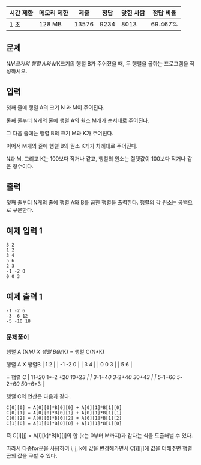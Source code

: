 | 시간 제한 | 메모리 제한 | 제출 | 정답 | 맞힌 사람 | 정답 비율 |
| --- | --- | --- | --- | --- | --- |
| 1 초 | 128 MB | 13576 | 9234 | 8013 | 69.467% |

## 문제

N*M크기의 행렬 A와 M*K크기의 행렬 B가 주어졌을 때, 두 행렬을 곱하는 프로그램을 작성하시오.

## 입력

첫째 줄에 행렬 A의 크기 N 과 M이 주어진다. 

둘째 줄부터 N개의 줄에 행렬 A의 원소 M개가 순서대로 주어진다. 

그 다음 줄에는 행렬 B의 크기 M과 K가 주어진다. 

이어서 M개의 줄에 행렬 B의 원소 K개가 차례대로 주어진다. 

N과 M, 그리고 K는 100보다 작거나 같고, 행렬의 원소는 절댓값이 100보다 작거나 같은 정수이다.

## 출력

첫째 줄부터 N개의 줄에 행렬 A와 B를 곱한 행렬을 출력한다. 행렬의 각 원소는 공백으로 구분한다.

## 예제 입력 1

```
3 2
1 2
3 4
5 6
2 3
-1 -2 0
0 0 3
```

## 예제 출력 1

```
-1 -2 6
-3 -6 12
-5 -10 18
```

### 문제풀이

행렬 A (N*M) X 행렬 B(M*K) = 행렬 C(N*K)

 행렬 A  X  행렬B
| 1  2 |    | -1  -2  0 |
| 3  4 |    | 0   0   3 |
| 5  6 |    

= 행렬 C
| 1*1+2*0  1*-2 +2*0  1*0+2*3 |
| 3*-1+4*0  3*-2+4*0  3*0+4*3 |
| 5*-1+6*0  5*-2+6*0  5*0+6*3 |


행렬 C의 연산은 다음과 같다.
```
C[0][0] = A[0][0]*B[0][0] + A[0][1]*B[1][0]
C[0][1] = A[0][0]*B[0][1] + A[0][1]*B[1][1]
C[0][2] = A[0][0]*B[0][2] + A[0][1]*B[1][2]
C[1][0] = A[1][0]*B[0][0] + A[1][1]*B[1][0]
```

즉 C[i][j] = A[i][k]*B[k][j]의 합 (k는 0부터 M까지)과 같다는 식을 도출해낼 수 있다. 

따라서 다중for문을 사용하여 i, j, k에 값을 변경해가면서 C[i][j]에 값을 더해주면 행렬곱의 값을 구할 수 있다. 